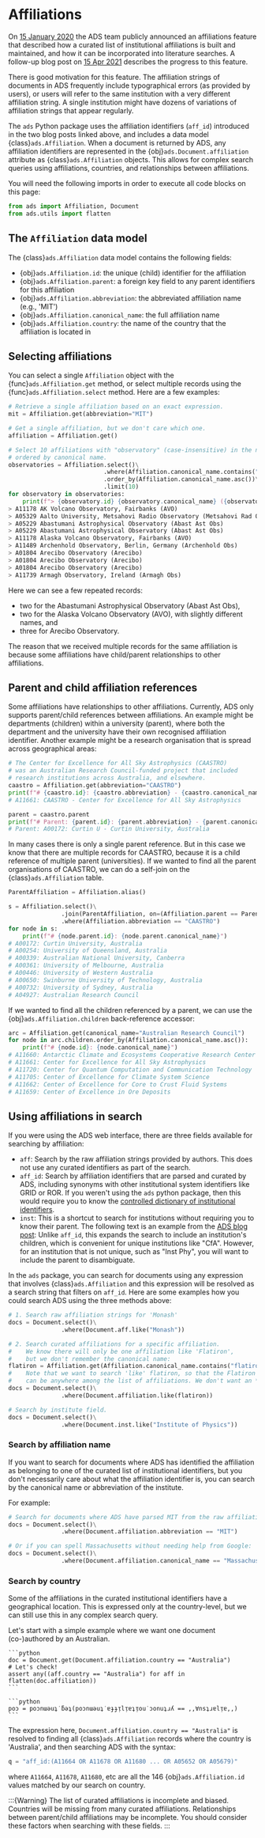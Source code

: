 # Affiliations

On [15 January 2020](https://ui.adsabs.harvard.edu/blog/affiliations-feature) the ADS team publicly announced an affiliations feature that described how a curated list of institutional affiliations is built and maintained, and how it can be incorporated into literature searches. A follow-up blog post on [15 Apr 2021](https://ui.adsabs.harvard.edu/blog/affils-update) describes the progress to this feature.

There is good motivation for this feature. The affiliation strings of documents in ADS frequently include typographical errors (as provided by users), or users will refer to the same institution with a very different affiliation string. A single institution might have dozens of variations of affiliation strings that appear regularly.

The `ads` Python package uses the affiliation identifiers (`aff_id`) introduced in the two blog posts linked above, and includes a data model {class}`ads.Affiliation`. When a document is returned by ADS, any affiliation identifiers are represented in the {obj}`ads.Document.affiliation` attribute as {class}`ads.Affiliation` objects. This allows for complex search queries using affiliations, countries, and relationships between affiliations.

You will need the following imports in order to execute all code blocks on this page:
```python
from ads import Affiliation, Document
from ads.utils import flatten
```

## The `Affiliation` data model

The {class}`ads.Affiliation` data model contains the following fields:

- {obj}`ads.Affiliation.id`: the unique (child) identifier for the affiliation
- {obj}`ads.Affiliation.parent`: a foreign key field to any parent identifiers for this affiliation
- {obj}`ads.Affiliation.abbreviation`: the abbreviated affiliation name (e.g., 'MIT')
- {obj}`ads.Affiliation.canonical_name`: the full affiliation name
- {obj}`ads.Affiliation.country`: the name of the country that the affiliation is located in

## Selecting affiliations

You can select a single `Affiliation` object with the {func}`ads.Affiliation.get` method, or select multiple records using the {func}`ads.Affiliation.select` method. Here are a few examples:

```python
# Retrieve a single affiliation based on an exact expression.
mit = Affiliation.get(abbreviation="MIT")

# Get a single affiliation, but we don't care which one.
affiliation = Affiliation.get()

# Select 10 affiliations with "observatory" (case-insensitive) in the name,
# ordered by canonical name.
observatories = Affiliation.select()\
                           .where(Affiliation.canonical_name.contains("observatory"))\
                           .order_by(Affiliation.canonical_name.asc())\
                           .limit(10)
for observatory in observatories:
    print(f"> {observatory.id} {observatory.canonical_name} ({observatory.abbreviation})")
> A11178 AK Volcano Observatory, Fairbanks (AVO)
> A05329 Aalto University, Metsahovi Radio Observatory (Metsahovi Rad Obs)
> A05229 Abastumani Astrophysical Observatory (Abast Ast Obs)
> A05229 Abastumani Astrophysical Observatory (Abast Ast Obs)
> A11178 Alaska Volcano Observatory, Fairbanks (AVO)
> A11489 Archenhold Observatory, Berlin, Germany (Archenhold Obs)
> A01804 Arecibo Observatory (Arecibo)
> A01804 Arecibo Observatory (Arecibo)
> A01804 Arecibo Observatory (Arecibo)
> A11739 Armagh Observatory, Ireland (Armagh Obs)
```

Here we can see a few repeated records: 
- two for the Abastumani Astrophysical Observatory (Abast Ast Obs), 
- two for the Alaska Volcano Observatory (AVO), with slightly different names, and
- three for Arecibo Observatory.

The reason that we received multiple records for the same affiliation is because some affiliations have child/parent relationships to other affiliations.

## Parent and child affiliation references

Some affiliations have relationships to other affiliations. Currently, ADS only supports parent/child references between affiliations. An example might be departments (children) within a university (parent), where both the department and the university have their own recognised affiliation identifier. Another example might be a research organisation that is spread across geographical areas:

```python
# The Center for Excellence for All Sky Astrophysics (CAASTRO)
# was an Australian Research Council-funded project that included 
# research institutions across Australia, and elsewhere.
caastro = Affiliation.get(abbreviation="CAASTRO")
print(f"# {caastro.id}: {caastro.abbreviation} - {caastro.canonical_name}")
# A11661: CAASTRO - Center for Excellence for All Sky Astrophysics

parent = caastro.parent
print(f"# Parent: {parent.id}: {parent.abbreviation} - {parent.canonical_name}")
# Parent: A00172: Curtin U - Curtin University, Australia
```

In many cases there is only a single parent reference. But in this case we know that there are multiple records for CAASTRO, because it is a child reference of multiple parent (universities). If we wanted to find all the parent organisations of CAASTRO, we can do a self-join on the {class}`ads.Affiliation` table.

```python
ParentAffiliation = Affiliation.alias()

s = Affiliation.select()\
               .join(ParentAffiliation, on=(Affiliation.parent == ParentAffiliation.id))\
               .where(Affiliation.abbreviation == "CAASTRO")
for node in s:
    print(f"# {node.parent.id}: {node.parent.canonical_name}")
# A00172: Curtin University, Australia
# A00254: University of Queensland, Australia
# A00339: Australian National University, Canberra
# A00361: University of Melbourne, Australia
# A00446: University of Western Australia
# A00650: Swinburne University of Technology, Australia
# A00732: University of Sydney, Australia
# A04927: Australian Research Council    
```

If we wanted to find all the children referenced by a parent, we can use the {obj}`ads.Affiliation.children` back-reference accessor:

```python
arc = Affiliation.get(canonical_name="Australian Research Council")
for node in arc.children.order_by(Affiliation.canonical_name.asc()):
    print(f"# {node.id}: {node.canonical_name}")
# A11660: Antarctic Climate and Ecosystems Cooperative Research Center
# A11661: Center for Excellence for All Sky Astrophysics
# A11720: Center for Quantum Computation and Communication Technology
# A11705: Center of Excellence for Climate System Science
# A11662: Center of Excellence for Core to Crust Fluid Systems
# A11659: Center of Excellence in Ore Deposits
```

## Using affiliations in search

If you were using the ADS web interface, there are three fields available for searching by affiliation:

- `aff`: Search by the raw affiliation strings provided by authors. This does not use any curated identifiers as part of the search.
- `aff_id`: Search by affiliation identifiers that are parsed and curated by ADS, including synonyms with other institutional system identifiers like GRID or ROR. If you weren't using the `ads` python package, then this would require you to know the [controlled dictionary of institutional identifiers](https://github.com/adsabs/CanonicalAffiliations/blob/master/parent_child.tsv).
- `inst`: This is a shortcut to search for institutions without requiring you to know their parent. The following text is an example from the [ADS blog post](https://ui.adsabs.harvard.edu/blog/affils-update): Unlike `aff_id`, this expands the search to include an institution's children, which is convenient for unique institutions like "CfA". However, for an institution that is not unique, such as "Inst Phy", you will want to include the parent to disambiguate.

In the `ads` package, you can search for documents using any expression that involves {class}`ads.Affiliation` and this expression will be resolved as a search string that filters on `aff_id`. Here are some examples how you could search ADS using the three methods above:

```python
# 1. Search raw affiliation strings for 'Monash'
docs = Document.select()\
               .where(Document.aff.like("Monash"))

# 2. Search curated affiliations for a specific affiliation.
#    We know there will only be one affiliation like 'Flatiron', 
#    but we don't remember the canonical name:
flatiron = Affiliation.get(Affiliation.canonical_name.contains("flatiron"))
#    Note that we want to search 'like' flatiron, so that the Flatiron affiliation
#    can be anywhere among the list of affiliations. We don't want an *exact* match.
docs = Document.select()\
               .where(Document.affiliation.like(flatiron))

# Search by institute field.
docs = Document.select()\
               .where(Document.inst.like("Institute of Physics"))
```

### Search by affiliation name

If you want to search for documents where ADS has identified the affiliation as belonging to one of the curated list of institutional identifiers, but you don't necessarily care about what the affiliation identifier is, you can search by the canonical name or abbreviation of the institute.

For example:
```python
# Search for documents where ADS have parsed MIT from the raw affiliation string
docs = Document.select()\
               .where(Document.affiliation.abbreviation == "MIT")

# Or if you can spell Massachusetts without needing help from Google:
docs = Document.select()\
               .where(Document.affiliation.canonical_name == "Massachusetts Institute of Technology")
```

### Search by country

Some of the affiliations in the curated institutional identifiers have a geographical location. This is expressed only at the country-level, but we can still use this in any complex search query.
 
Let's start with a simple example where we want one document (co-)authored by an Australian.

``````{tab} Right-side-up
```python
doc = Document.get(Document.affiliation.country == "Australia")
# Let's check!
assert any((aff.country == "Australia") for aff in flatten(doc.affiliation))
```
``````
``````{tab} Australians
```python
poɔ = poɔnɯǝuʇ˙ƃǝʇ(poɔnɯǝuʇ˙ɐɟɟᴉlᴉɐʇᴉou˙ɔonuʇɹʎ == ,,∀nsʇɹɐlᴉɐ,,)
```
``````

The expression here, `Document.affiliation.country == "Australia"` is resolved to finding all {class}`ads.Affiliation` records where the country is 'Australia', and then searching ADS with the syntax:
```python
q = "aff_id:(A11664 OR A11678 OR A11680 ... OR A05652 OR A05679)"
```
where `A11664`, `A11678`, `A11680`, etc are all the 146 {obj}`ads.Affiliation.id` values matched by our search on country.

:::{Warning}
The list of curated affiliations is incomplete and biased. Countries will be missing from many curated affiliations. Relationships between parent/child affiliations may be incomplete. You should consider these factors when searching with these fields.
:::